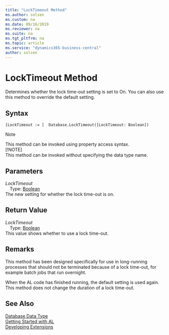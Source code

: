 ```yaml
---
title: "LockTimeout Method"
ms.author: solsen
ms.custom: na
ms.date: 09/16/2019
ms.reviewer: na
ms.suite: na
ms.tgt_pltfrm: na
ms.topic: article
ms.service: "dynamics365-business-central"
author: solsen
---
```

[//]: # (START>DO_NOT_EDIT)
[//]: # (IMPORTANT:Do not edit any of the content between here and the END>DO_NOT_EDIT.)
[//]: # (Any modifications should be made in the .xml files in the ModernDev repo.)
# LockTimeout Method
Determines whether the lock time-out setting is set to On. You can also use this method to override the default setting.


## Syntax
```
[LockTimeout := ]  Database.LockTimeout([LockTimeout: Boolean])
```
> [!NOTE]  
> This method can be invoked using property access syntax.  
> [!NOTE]  
> This method can be invoked without specifying the data type name.  
## Parameters
*LockTimeout*  
&emsp;Type: [Boolean](../boolean/boolean-data-type.md)  
The new setting for whether the lock time-out is on.  


## Return Value
*LockTimeout*  
&emsp;Type: [Boolean](../boolean/boolean-data-type.md)  
This value shows whether to use a lock time-out.  


[//]: # (IMPORTANT: END>DO_NOT_EDIT)

## Remarks  
 This method has been designed specifically for use in long-running processes that should not be terminated because of a lock time-out, for example batch jobs that run overnight.  

When the AL code has finished running, the default setting is used again. This method does not change the duration of a lock time-out.  
## See Also
[Database Data Type](database-data-type.md)  
[Getting Started with AL](../../devenv-get-started.md)  
[Developing Extensions](../../devenv-dev-overview.md)